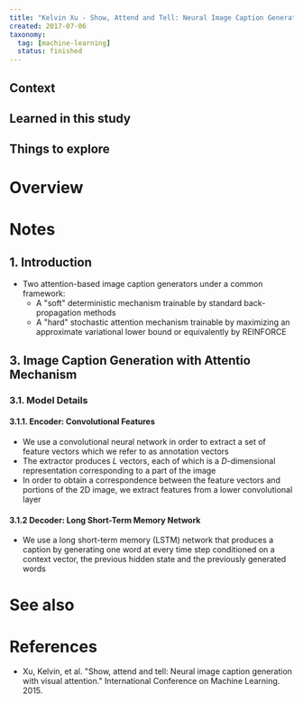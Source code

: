 ```yaml
---
title: "Kelvin Xu - Show, Attend and Tell: Neural Image Caption Generation with Visual Attention (2015)"
created: 2017-07-06
taxonomy:
  tag: [machine-learning]
  status: finished
---
```


## Context

## Learned in this study

## Things to explore

# Overview

# Notes
## 1. Introduction
* Two attention-based image caption generators under a common framework:
	* A "soft" deterministic mechanism trainable by standard back-propagation methods
	* A "hard" stochastic attention mechanism trainable by maximizing an approximate variational lower bound or equivalently by REINFORCE

## 3. Image Caption Generation with Attentio Mechanism
### 3.1. Model Details
#### 3.1.1. Encoder: Convolutional Features
* We use a convolutional neural network in order to extract a set of feature vectors which we refer to as annotation vectors
* The extractor produces $L$ vectors, each of which is a $D$-dimensional representation  corresponding to a part of the image
* In order to obtain a correspondence between the feature vectors and portions of the 2D image, we extract features from a lower convolutional layer

#### 3.1.2 Decoder: Long Short-Term Memory Network
* We use a long short-term memory (LSTM) network that produces a caption by generating one word at every time step conditioned on a context vector, the previous hidden state and the previously generated words

# See also

# References
* Xu, Kelvin, et al. "Show, attend and tell: Neural image caption generation with visual attention." International Conference on Machine Learning. 2015.
